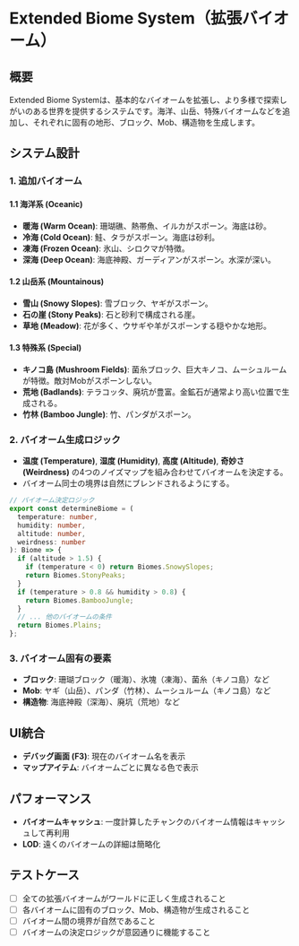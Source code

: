 # Extended Biome System（拡張バイオーム）

## 概要

Extended Biome Systemは、基本的なバイオームを拡張し、より多様で探索しがいのある世界を提供するシステムです。海洋、山岳、特殊バイオームなどを追加し、それぞれに固有の地形、ブロック、Mob、構造物を生成します。

## システム設計

### 1. 追加バイオーム

#### 1.1 海洋系 (Oceanic)
- **暖海 (Warm Ocean)**: 珊瑚礁、熱帯魚、イルカがスポーン。海底は砂。
- **冷海 (Cold Ocean)**: 鮭、タラがスポーン。海底は砂利。
- **凍海 (Frozen Ocean)**: 氷山、シロクマが特徴。
- **深海 (Deep Ocean)**: 海底神殿、ガーディアンがスポーン。水深が深い。

#### 1.2 山岳系 (Mountainous)
- **雪山 (Snowy Slopes)**: 雪ブロック、ヤギがスポーン。
- **石の崖 (Stony Peaks)**: 石と砂利で構成される崖。
- **草地 (Meadow)**: 花が多く、ウサギや羊がスポーンする穏やかな地形。

#### 1.3 特殊系 (Special)
- **キノコ島 (Mushroom Fields)**: 菌糸ブロック、巨大キノコ、ムーシュルームが特徴。敵対Mobがスポーンしない。
- **荒地 (Badlands)**: テラコッタ、廃坑が豊富。金鉱石が通常より高い位置で生成される。
- **竹林 (Bamboo Jungle)**: 竹、パンダがスポーン。

### 2. バイオーム生成ロジック

- **温度 (Temperature)**, **湿度 (Humidity)**, **高度 (Altitude)**, **奇妙さ (Weirdness)** の4つのノイズマップを組み合わせてバイオームを決定する。
- バイオーム同士の境界は自然にブレンドされるようにする。

```typescript
// バイオーム決定ロジック
export const determineBiome = (
  temperature: number,
  humidity: number,
  altitude: number,
  weirdness: number
): Biome => {
  if (altitude > 1.5) {
    if (temperature < 0) return Biomes.SnowySlopes;
    return Biomes.StonyPeaks;
  }
  if (temperature > 0.8 && humidity > 0.8) {
    return Biomes.BambooJungle;
  }
  // ... 他のバイオームの条件
  return Biomes.Plains;
};
```

### 3. バイオーム固有の要素

- **ブロック**: 珊瑚ブロック（暖海）、氷塊（凍海）、菌糸（キノコ島）など
- **Mob**: ヤギ（山岳）、パンダ（竹林）、ムーシュルーム（キノコ島）など
- **構造物**: 海底神殿（深海）、廃坑（荒地）など

## UI統合

- **デバッグ画面 (F3)**: 現在のバイオーム名を表示
- **マップアイテム**: バイオームごとに異なる色で表示

## パフォーマンス

- **バイオームキャッシュ**: 一度計算したチャンクのバイオーム情報はキャッシュして再利用
- **LOD**: 遠くのバイオームの詳細は簡略化

## テストケース

- [ ] 全ての拡張バイオームがワールドに正しく生成されること
- [ ] 各バイオームに固有のブロック、Mob、構造物が生成されること
- [ ] バイオーム間の境界が自然であること
- [ ] バイオームの決定ロジックが意図通りに機能すること
